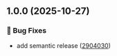 ## 1.0.0 (2025-10-27)

### 🐛 Bug Fixes

* add semantic release ([2904030](https://github.com/buscadordeleiloes/testPublic/commit/2904030299b908d45fae6348279a049473559dfa))
